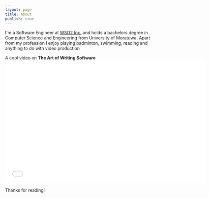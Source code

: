 ```yaml
---
layout: page
title: About
publish: true
---
```


I'm a Software Engineer at [WSO2 Inc.](http://wso2.com/about/team/asitha_nanayakkara/) and holds a bachelors degree in Computer Science and Engineering from University of Moratuwa. Apart from my profession I enjoy playing badminton, swimming, reading and anything to do with video production


<p class="message">
  A cool video on <b>The Art of Writing Software</b> 

  <iframe width="650" height="400" src="//www.youtube.com/embed/QdVFvsCWXrA" frameborder="0" allowfullscreen></iframe>
</p>

Thanks for reading!

